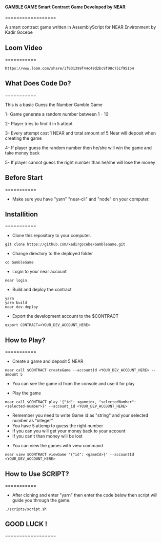 #### GAMBLE GAME Smart Contract Game Developed by NEAR
==================

A smart contract game written in AssemblyScript for NEAR Environment by Kadir Gocebe

## Loom Video
===========
```
https://www.loom.com/share/1f931399f44c49d2bc9f98c751f951b4
```

## What Does Code Do?
===========

This is a basic Guess the Number Gamble Game
 
1- Game generate a random number between 1 - 10

2- Player tries to find it in 5 attept

3- Every attempt cost 1 NEAR and total amount of 5 Near will deposit when creating the game 

4- If player guess the random number then he/she will win the game and take money back 

5- If player cannot guess the right number than he/she will lose the money

## Before Start
===========
* Make sure you have "yarn"  "near-cli" and "node" on your computer. 

## Installition
===========
* Clone this repository to your computer.
```
git clone https://github.com/kadirgocebe/GambleGame.git
```
* Change directory to the deployed folder
```
cd GambleGame
```
* Login to your near account
```
near login
```
* Build and deploy the contract
```
yarn
yarn build
near dev-deploy
```
* Export the development account to the $CONTRACT
```
export CONTRACT=<YOUR_DEV_ACCOUNT_HERE>
```

## How to Play?
===========
* Create a game and deposit 5 NEAR 
```
near call $CONTRACT createGame --accountId <YOUR_DEV_ACCOUNT_HERE> --amount 5
```
- You can see the game id from the console and use it for play 

* Play the game
```
near call $CONTRACT play '{"id": <gameid>, "selectedNumber": <selected-number>}' --account_id <YOUR_DEV_ACCOUNT_HERE>
```
- Remember you need to write Game id as "string" and your selected number as "integer"
- You have 5 attemp to guess the right number
- If you can you will get your money back to your account
- If you can't than money will be lost
 

* You can view the games with view command
```
near view $CONTRACT viewGame '{"id": <gameId>}' --accountId <YOUR_DEV_ACCOUNT_HERE>
```

## How to Use SCRIPT?
===========

* After cloning and enter "yarn" then enter the code below then script will guide you through the game.
```
./scripts/script.sh
```

## GOOD LUCK !
==================
